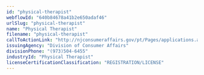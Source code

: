 ```yaml
---
id: "physical-therapist"
webflowId: "640b84678a41b2e650adaf46"
urlSlug: "physical-therapist"
name: "Physical Therapist"
filename: "physical-therapist"
callToActionLink: "http://njconsumeraffairs.gov/pt/Pages/applications.aspx"
issuingAgency: "Division of Consumer Affairs"
divisionPhone: "(973)504-6455"
industryId: "Physical Therapist"
licenseCertificationClassification: "REGISTRATION/LICENSE"
---
```


